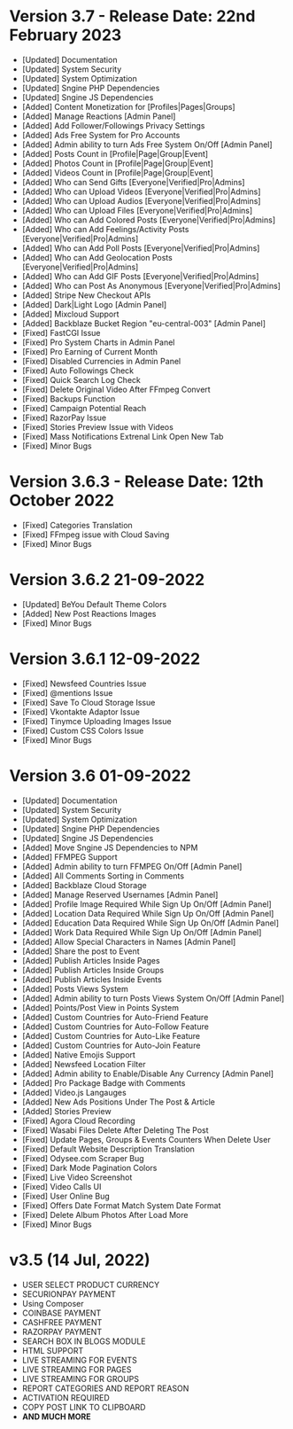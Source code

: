 # Version 3.7 - Release Date: 22nd February 2023
 - [Updated] Documentation
 - [Updated] System Security
 - [Updated] System Optimization
 - [Updated] Sngine PHP Dependencies
 - [Updated] Sngine JS Dependencies
 - [Added] Content Monetization for [Profiles|Pages|Groups]
 - [Added] Manage Reactions [Admin Panel]
 - [Added] Add Follower/Followings Privacy Settings
 - [Added] Ads Free System for Pro Accounts
 - [Added] Admin ability to turn Ads Free System On/Off [Admin Panel]
 - [Added] Posts Count in [Profile|Page|Group|Event]
 - [Added] Photos Count in [Profile|Page|Group|Event]
 - [Added] Videos Count in [Profile|Page|Group|Event]
 - [Added] Who can Send Gifts [Everyone|Verified|Pro|Admins]
 - [Added] Who can Upload Videos [Everyone|Verified|Pro|Admins]
 - [Added] Who can Upload Audios [Everyone|Verified|Pro|Admins]
 - [Added] Who can Upload Files [Everyone|Verified|Pro|Admins]
 - [Added] Who can Add Colored Posts [Everyone|Verified|Pro|Admins]
 - [Added] Who can Add Feelings/Activity Posts [Everyone|Verified|Pro|Admins]
 - [Added] Who can Add Poll Posts [Everyone|Verified|Pro|Admins]
 - [Added] Who can Add Geolocation Posts [Everyone|Verified|Pro|Admins]
 - [Added] Who can Add GIF Posts [Everyone|Verified|Pro|Admins]
 - [Added] Who can Post As Anonymous [Everyone|Verified|Pro|Admins]
 - [Added] Stripe New Checkout APIs
 - [Added] Dark|Light Logo [Admin Panel]
 - [Added] Mixcloud Support
 - [Added] Backblaze Bucket Region "eu-central-003" [Admin Panel]
 - [Fixed] FastCGI Issue
 - [Fixed] Pro System Charts in Admin Panel
 - [Fixed] Pro Earning of Current Month
 - [Fixed] Disabled Currencies in Admin Panel
 - [Fixed] Auto Followings Check
 - [Fixed] Quick Search Log Check
 - [Fixed] Delete Original Video After FFmpeg Convert
 - [Fixed] Backups Function
 - [Fixed] Campaign Potential Reach
 - [Fixed] RazorPay Issue
 - [Fixed] Stories Preview Issue with Videos
 - [Fixed] Mass Notifications Extrenal Link Open New Tab
 - [Fixed] Minor Bugs

# Version 3.6.3 - Release Date: 12th October 2022
 - [Fixed] Categories Translation
 - [Fixed] FFmpeg issue with Cloud Saving
 - [Fixed] Minor Bugs

# Version 3.6.2 21-09-2022
 - [Updated] BeYou Default Theme Colors
 - [Added] New Post Reactions Images
 - [Fixed] Minor Bugs

# Version 3.6.1 12-09-2022
 - [Fixed] Newsfeed Countries Issue
 - [Fixed] @mentions Issue
 - [Fixed] Save To Cloud Storage Issue
 - [Fixed] Vkontakte Adaptor Issue
 - [Fixed] Tinymce Uploading Images Issue
 - [Fixed] Custom CSS Colors Issue
 - [Fixed] Minor Bugs

# Version 3.6 01-09-2022
 - [Updated] Documentation
 - [Updated] System Security
 - [Updated] System Optimization
 - [Updated] Sngine PHP Dependencies
 - [Updated] Sngine JS Dependencies
 - [Added] Move Sngine JS Dependencies to NPM
 - [Added] FFMPEG Support
 - [Added] Admin ability to turn FFMPEG On/Off [Admin Panel]
 - [Added] All Comments Sorting in Comments
 - [Added] Backblaze Cloud Storage
 - [Added] Manage Reserved Usernames [Admin Panel]
 - [Added] Profile Image Required While Sign Up On/Off [Admin Panel]
 - [Added] Location Data Required While Sign Up On/Off [Admin Panel]
 - [Added] Education Data Required While Sign Up On/Off [Admin Panel]
 - [Added] Work Data Required While Sign Up On/Off [Admin Panel]
 - [Added] Allow Special Characters in Names [Admin Panel]
 - [Added] Share the post to Event
 - [Added] Publish Articles Inside Pages
 - [Added] Publish Articles Inside Groups
 - [Added] Publish Articles Inside Events
 - [Added] Posts Views System
 - [Added] Admin ability to turn Posts Views System On/Off [Admin Panel]
 - [Added] Points/Post View in Points System
 - [Added] Custom Countries for Auto-Friend Feature
 - [Added] Custom Countries for Auto-Follow Feature
 - [Added] Custom Countries for Auto-Like Feature
 - [Added] Custom Countries for Auto-Join Feature
 - [Added] Native Emojis Support
 - [Added] Newsfeed Location Filter
 - [Added] Admin ability to Enable/Disable Any Currency [Admin Panel]
 - [Added] Pro Package Badge with Comments
 - [Added] Video.js Langauges
 - [Added] New Ads Positions Under The Post & Article
 - [Added] Stories Preview
 - [Fixed] Agora Cloud Recording
 - [Fixed] Wasabi Files Delete After Deleting The Post
 - [Fixed] Update Pages, Groups & Events Counters When Delete User
 - [Fixed] Default Website Description Translation
 - [Fixed] Odysee.com Scraper Bug
 - [Fixed] Dark Mode Pagination Colors
 - [Fixed] Live Video Screenshot
 - [Fixed] Video Calls UI
 - [Fixed] User Online Bug
 - [Fixed] Offers Date Format Match System Date Format
 - [Fixed] Delete Album Photos After Load More
 - [Fixed] Minor Bugs

# v3.5 (14 Jul, 2022)
 - USER SELECT PRODUCT CURRENCY
 - SECURIONPAY PAYMENT
 - Using Composer
 - COINBASE PAYMENT 
 - CASHFREE PAYMENT
 - RAZORPAY PAYMENT
 - SEARCH BOX IN BLOGS MODULE
 - HTML SUPPORT
 - LIVE STREAMING FOR EVENTS
 - LIVE STREAMING FOR PAGES
 - LIVE STREAMING FOR GROUPS 
 - REPORT CATEGORIES AND REPORT REASON
 - ACTIVATION REQUIRED
 - COPY POST LINK TO CLIPBOARD
 - **AND MUCH MORE**
